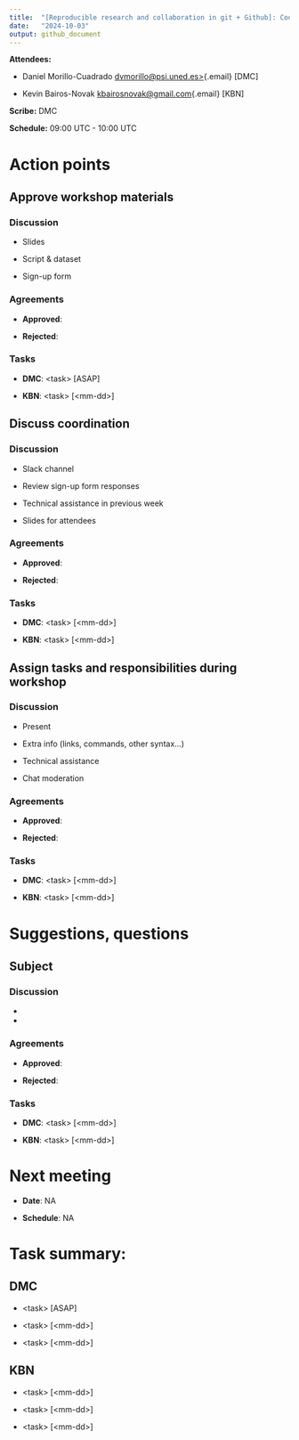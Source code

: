 ```yaml
---
title:  "[Reproducible research and collaboration in git + Github]: Coordination meeting"
date:   "2024-10-03"
output: github_document
---
```


**Attendees:**

-   Daniel Morillo-Cuadrado
    [dvmorillo\@psi.uned.es\>](mailto:dvmorillo@psi.uned.es){.email} [DMC]

-   Kevin Bairos-Novak
    [kbairosnovak\@gmail.com](mailto:kbairosnovak@gmail.com){.email} [KBN]

**Scribe:** DMC

**Schedule:** 09:00 UTC - 10:00 UTC

# Action points

## Approve workshop materials

### Discussion

-   Slides

-   Script & dataset

-   Sign-up form

### Agreements

-   **Approved**:

-   **Rejected**:

### Tasks

-   **DMC**: \<task\> [ASAP]

-   **KBN**: \<task\> [\<mm-dd\>]

## Discuss coordination

### Discussion

-   Slack channel

-   Review sign-up form responses

-   Technical assistance in previous week

-   Slides for attendees

### Agreements

-   **Approved**:

-   **Rejected**:

### Tasks

-   **DMC**: \<task\> [\<mm-dd\>]

-   **KBN**: \<task\> [\<mm-dd\>]

## Assign tasks and responsibilities during workshop

### Discussion

-   Present

-   Extra info (links, commands, other syntax...)

-   Technical assistance

-   Chat moderation

### Agreements

-   **Approved**:

-   **Rejected**:

### Tasks

-   **DMC**: \<task\> [\<mm-dd\>]

-   **KBN**: \<task\> [\<mm-dd\>]

# Suggestions, questions

## Subject

### Discussion

-   

-   

### Agreements

-   **Approved**:

-   **Rejected**:

### Tasks

-   **DMC**: \<task\> [\<mm-dd\>]

-   **KBN**: \<task\> [\<mm-dd\>]

# Next meeting

-   **Date**: NA

-   **Schedule**: NA

# **Task summary:**

## DMC

-   \<task\> [ASAP]

-   \<task\> [\<mm-dd\>]

-   \<task\> [\<mm-dd\>]

## KBN

-   \<task\> [\<mm-dd\>]

-   \<task\> [\<mm-dd\>]

-   \<task\> [\<mm-dd\>]
